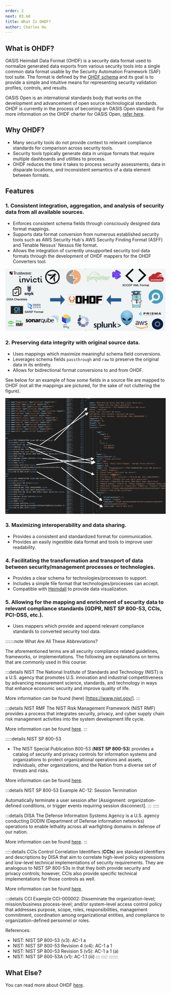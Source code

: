 ```yaml
---
order: 2
next: 03.md
title: What Is OHDF?
author: Charles Hu
---
```


## What is OHDF?

OASIS Heimdall Data Format (OHDF) is a security data format used to normalize generated data exports from various security tools into a single common data format usable by the Security Automation Framework (SAF) tool suite. The format is defined by the [OHDF schema](https://saf.mitre.org/framework/normalize/ohdf-schema) and its goal is to provide a simple and intuitive means for representing security validation profiles, controls, and results.

OASIS Open is an international standards body that works on the development and advancement of open source technological standards. OHDF is currently in the process of becoming an OASIS Open standard. For more information on the OHDF charter for OASIS Open, [refer here](https://groups.oasis-open.org/communities/tc-community-home2?CommunityKey=f8888caa-8401-46f8-bf10-018dc7d3f577).

## Why OHDF?

- Many security tools do not provide context to relevant compliance standards for comparison across security tools.​
- Security tools typically generate data in unique formats that require multiple dashboards and utilities to process.​
- OHDF reduces the time it takes to process security assessments, data in disparate locations, and inconsistent semantics of a data element between formats.​

## Features

### 1. Consistent integration, aggregation, and analysis of security data from all available sources.​

- Enforces consistent schema fields through consciously designed data format mappings.
- Supports data format conversion from numerous established security tools such as AWS Security Hub's AWS Security Finding Format (ASFF) and Tenable Nessus' Nessus file format.
- Allows the integration of currently unsupported security tool data formats through the development of OHDF mappers for the OHDF Converters tool.

![](../../assets/img/OHDF_Inputs.png)

### 2. Preserving data integrity with original source data.

- Uses mappings which maximize meaningful schema field conversions.
- Leverages schema fields `passthrough` and `raw` to preserve the original data in its entirety.
- Allows for bidirectional format conversions to and from OHDF.

See below for an example of how *some* fields in a source file are mapped to OHDF (not all the mappings are pictured, for the sake of not cluttering the figure).

![Example of some mappings between a source file and OHDF](../../assets/img/ExampleSchemaMappings.png)

### 3. Maximizing interoperability and data sharing.​

- Provides a consistent and standardized format for communication.
- Provides an easily ingestible data format and tools to improve user readability.

### 4. Facilitating the transformation and transport of data between security/management processes or technologies.​

- Provides a clear schema for technologies/processes to support.
- Includes a simple file format that technologies/processes can accept.
- Compatible with [Heimdall](./03.md#what-is-heimdall) to provide data visualization.

### 5. Allowing for the mapping and enrichment of security data to relevant compliance standards (GDPR, NIST SP 800-53, CCIs, PCI-DSS, etc.).

- Uses mappers which provide and append relevant compliance standards to converted security tool data.

:::::::note What Are All These Abbreviations?

The aforementioned terms are all security compliance related guidelines, frameworks, or implementations. The following are explanations on terms that are commonly used in this course:

:::details NIST
The National Institute of Standards and Technology (NIST) is a U.S. agency that promotes U.S. innovation and industrial competitiveness by advancing measurement science, standards, and technology in ways that enhance economic security and improve quality of life.

More information can be found (here) [https://www.nist.gov/].
:::

:::details NIST RMF
The NIST Risk Management Framework (NIST RMF) provides a process that integrates security, privacy, and cyber supply chain risk management activities into the system development life cycle.

More information can be found [here](https://csrc.nist.gov/projects/risk-management/about-rmf).
:::

:::::details NIST SP 800-53
- The NIST Special Publication 800-53 (**NIST SP 800-53**) provides a catalog of security and privacy controls for information systems and organizations to protect organizational operations and assets, individuals, other organizations, and the Nation from a diverse set of threats and risks.

More information can be found [here](https://csrc.nist.gov/pubs/sp/800/53/r5/upd1/final).

:::details NIST SP 800-53 Example
AC-12: Session Termination

Automatically terminate a user session after [Assignment: organization-defined conditions, or trigger events requiring session disconnect].
:::
:::::

:::details DISA
The Defense Information Systems Agency is a U.S. agency conducting DODIN (Department of Defense information networks) operations to enable lethality across all warfighting domains in defense of our nation.

More information can be found [here](https://www.disa.mil/).
:::

:::::details CCIs
Control Correlation Identifiers (**CCIs**) are standard identifiers and descriptions by DISA that aim to correlate high-level policy expressions and low-level technical implementations of security requirements. They are analogous to NIST SP 800-53s in that they both provide security and privacy controls; however, CCIs also provide specific technical implementations for those controls as well.

More information can be found [here](https://public.cyber.mil/stigs/cci/).

:::details CCI Example
CCI-000002: Disseminate the organization-level; mission/business process-level; and/or system-level access control policy that addresses purpose, scope, roles, responsibilities, management commitment, coordination among organizational entities, and compliance to organization-defined personnel or roles.

References:
- NIST: NIST SP 800-53 (v3): AC-1 a
- NIST: NIST SP 800-53 Revision 4 (v4): AC-1 a 1
- NIST: NIST SP 800-53 Revision 5 (v5): AC-1 a 1 (a)
- NIST: NIST SP 800-53A (v1): AC-1.1 (iii)
:::
:::::
:::::::

## What Else?

You can read more about OHDF [here](https://saf.mitre.org/framework/normalize).
